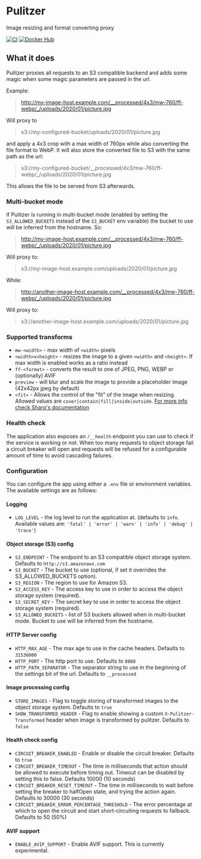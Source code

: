 # Pulitzer
Image resizing and format converting proxy

[![CI](https://img.shields.io/github/workflow/status/d3x7r0/pulitzer/CI/master?logo=github&style=for-the-badge)](https://github.com/d3x7r0/pulitzer)
[![Docker Hub](https://img.shields.io/docker/v/nonsensebb/pulitzer?label=Docker&logo=docker&sort=semver&style=for-the-badge)](https://hub.docker.com/r/nonsensebb/pulitzer/)

## What it does
Pulitzer proxies all requests to an S3 compatible backend and adds some magic when some magic parameters are passed in the url.

Example:
> http://my-image-host.example.com/__processed/4x3/mw-760/ff-webp/_/uploads/2020/01/picture.jpg

Will proxy to
> s3://my-configured-bucket/uploads/2020/01/picture.jpg

and apply a 4x3 crop with a max width of 760px while also converting the file format to WebP.
It will also store the converted file to S3 with the same path as the url:
> s3://my-configured-bucket/__processed/4x3/mw-760/ff-webp/_/uploads/2020/01/picture.jpg

This allows the file to be served from S3 afterwards.

### Multi-bucket mode

If Pulitzer is running in multi-bucket mode (enabled by setting the `S3_ALLOWED_BUCKETS` instead of the `S3_BUCKET` env variable) the bucket to use will be inferred from the hostname. So:
> http://my-image-host.example.com/__processed/4x3/mw-760/ff-webp/_/uploads/2020/01/picture.jpg

Will proxy to:
> s3://my-image-host.example.com/uploads/2020/01/picture.jpg

While:
> http://another-image-host.example.com/__processed/4x3/mw-760/ff-webp/_/uploads/2020/01/picture.jpg

Will proxy to:
> s3://another-image-host.example.com/uploads/2020/01/picture.jpg

### Supported transforms

- `mw-<width>` - max width of `<width>` pixels
- `<width>x<height>` - resizes the image to a given `<width>` and `<height>`. If max width is enabled works as a ratio instead
- `ff-<format>` - converts the result to one of JPEG, PNG, WEBP or (optionally) AVIF
- `preview` - will blur and scale the image to provide a placeholder image (42x42px jpeg by default)
- `<fit>` - Allows the control of the "fit" of the image when resizing. Allowed values are `cover|contain|fill|inside|outside`. [For more info check Sharp's documentation](https://sharp.pixelplumbing.com/api-resize)

### Health check

The application also exposes an `/__health` endpoint you can use to check if the service is working or not.
When too many requests to object storage fail a circuit breaker will open and requests will be refused for a configurable amount of time to avoid cascading failures.

### Configuration

You can configure the app using either a `.env` file or environment variables. The available settings are as follows:

#### Logging
- `LOG_LEVEL` - the log level to run the application at. (defaults to `info`. Available values are: `'fatal' | 'error' | 'warn' | 'info' | 'debug' | 'trace'`)

#### Object storage (S3) config
- `S3_ENDPOINT` - The endpoint to an S3 compatible object storage system. Defaults to `http://s3.amazonaws.com`
- `S3_BUCKET` - The bucket to use (optional, if set it overrides the S3_ALLOWED_BUCKETS option).
- `S3_REGION` - The region to use for Amazon S3.
- `S3_ACCESS_KEY` - The access key to use in order to access the object storage system (required).
- `S3_SECRET_KEY` - The secret key to use in order to access the object storage system (required).
- `S3_ALLOWED_BUCKETS` - list of S3 buckets allowed when in multi-bucket mode. Bucket to use will be inferred from the hostname.

#### HTTP Server config
- `HTTP_MAX_AGE` - The max age to use in the cache headers. Defaults to `31536000`
- `HTTP_PORT` - The http port to use. Defaults to `8080`
- `HTTP_PATH_SEPARATOR` - The separator string to use in the beginning of the settings bit of the url. Defaults to `__processed`

#### Image processing config
- `STORE_IMAGES` - Flag to toggle storing of transformed images to the object storage system. Defaults to `true`
- `SHOW_TRANSFORMED_HEADER` - Flag to enable showing a custom `X-Pulitzer-Transformed` header when image is transformed by pulitzer. Defaults to `false`

#### Health check config
- `CIRCUIT_BREAKER_ENABLED` - Enable or disable the circuit breaker. Defaults to `true`
- `CIRCUIT_BREAKER_TIMEOUT` - The time in milliseconds that action should be allowed to execute before timing out. Timeout can be disabled by setting this to false. Defaults 10000 (10 seconds)
- `CIRCUIT_BREAKER_RESET_TIMEOUT` - The time in milliseconds to wait before setting the breaker to halfOpen state, and trying the action again. Defaults to 30000 (30 seconds)
- `CIRCUIT_BREAKER_ERROR_PERCENTAGE_THRESHOLD` - The error percentage at which to open the circuit and start short-circuiting requests to fallback. Defaults to 50 (50%)

#### AVIF support
- `ENABLE_AVIF_SUPPORT` - Enable AVIF support. This is currently experimental.
